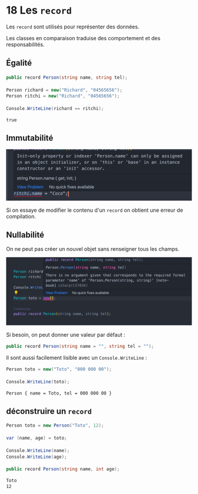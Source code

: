 # 18 Les `record`

Les `record` sont utilisés pour représenter des données.

Les classes en comparaison traduise des comportement et des responsabilités.

## Égalité

```cs
public record Person(string name, string tel);

Person richard = new("Richard", "04565656");
Person ritchi = new("Richard", "04565656");

Console.WriteLine(richard == ritchi);
```

```
true
```



## Immutabilité

<img src="assets/record-immutability.png" alt="record-immutability" style="zoom:50%;" />

Si on essaye de modifier le contenu d'un `record` on obtient une erreur de compilation.



## Nullabilité

On ne peut pas créer un nouvel objet sans renseigner tous les champs.

<img src="assets/record-non-nullable.png" alt="record-non-nullable" style="zoom:50%;" />

Si besoin, on peut donner une valeur par défaut :

```cs
public record Person(string name = "", string tel = "");
```

Il sont aussi facilement lisible avec un `Console.WriteLine` :

```cs
Person toto = new("Toto", "000 000 00");

Console.WriteLine(toto);
```

```
Person { name = Toto, tel = 000 000 00 }
```



## déconstruire un `record`

```cs
Person toto = new Person("Toto", 12);

var (name, age) = toto;

Console.WriteLine(name);
Console.WriteLine(age);

public record Person(string name, int age);
```

```
Toto
12
```

